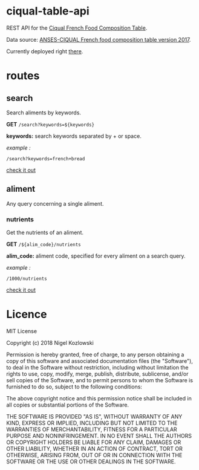 # ciqual-table-api
REST API for the [Ciqual French Food Composition Table](https://ciqual.anses.fr/).

Data source: [ANSES-CIQUAL French food composition table version 2017](https://ciqual.anses.fr/cms/sites/default/files/inline-files/TableCiqual2017_XML_2017%2011%2021.zip).

Currently deployed right [there](http://109.238.11.174:3001).

# routes

## search

Search aliments by keywords.

**GET** `/search?keywords=${keywords}`

**keywords:** search keywords separated by + or space.

*example :*

`/search?keywords=french+bread`

[check it out](http://109.238.11.174:3001/search?keywords=french+bread)


## aliment

Any query concerning a single aliment.

### nutrients

Get the nutrients of an aliment.

**GET** `/${alim_code}/nutrients`

**alim_code:** aliment code, specified for every aliment on a search query.

*example :*

`/1000/nutrients`

[check it out](http://109.238.11.174:3001/1000/nutrients)

# Licence

MIT License

Copyright (c) 2018 Nigel Kozlowski

Permission is hereby granted, free of charge, to any person obtaining a copy
of this software and associated documentation files (the "Software"), to deal
in the Software without restriction, including without limitation the rights
to use, copy, modify, merge, publish, distribute, sublicense, and/or sell
copies of the Software, and to permit persons to whom the Software is
furnished to do so, subject to the following conditions:

The above copyright notice and this permission notice shall be included in all
copies or substantial portions of the Software.

THE SOFTWARE IS PROVIDED "AS IS", WITHOUT WARRANTY OF ANY KIND, EXPRESS OR
IMPLIED, INCLUDING BUT NOT LIMITED TO THE WARRANTIES OF MERCHANTABILITY,
FITNESS FOR A PARTICULAR PURPOSE AND NONINFRINGEMENT. IN NO EVENT SHALL THE
AUTHORS OR COPYRIGHT HOLDERS BE LIABLE FOR ANY CLAIM, DAMAGES OR OTHER
LIABILITY, WHETHER IN AN ACTION OF CONTRACT, TORT OR OTHERWISE, ARISING FROM,
OUT OF OR IN CONNECTION WITH THE SOFTWARE OR THE USE OR OTHER DEALINGS IN THE
SOFTWARE.

